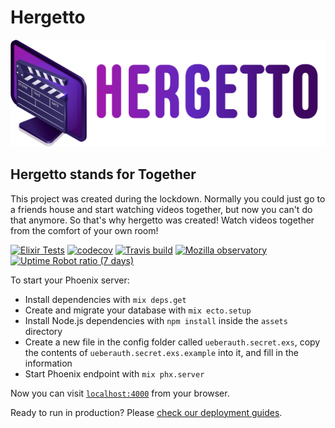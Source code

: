# Hergetto

[![Hergetto](assets/static/images/hergetto_color.png)](#hergetto)

## Hergetto stands for Together

This project was created during the lockdown.
Normally you could just go to a friends house and start watching videos together, but now you can't do that anymore.
So that's why hergetto was created!
Watch videos together from the comfort of your own room!

[![Elixir Tests](https://github.com/dusthijsvdh/hergetto/actions/workflows/elixir.yml/badge.svg)](https://github.com/dusthijsvdh/hergetto/actions/workflows/elixir.yml)
[![codecov](https://codecov.io/gh/dusthijsvdh/hergetto/branch/development/graph/badge.svg?token=URVHVQXE9O)](https://codecov.io/gh/dusthijsvdh/hergetto)
[![Travis build](https://travis-ci.com/dusthijsvdh/hergetto.svg?branch=main)](https://travis-ci.com/github/dusthijsvdh/hergetto)
[![Mozilla observatory](https://img.shields.io/mozilla-observatory/grade-score/hergetto.live?publish)](https://observatory.mozilla.org/analyze/hergetto.live)
[![Uptime Robot ratio (7 days)](https://img.shields.io/uptimerobot/ratio/7/m787479878-c7fbde79796c14354d41e123)](https://stats.uptimerobot.com/XpPBpun2Pl)

To start your Phoenix server:

- Install dependencies with `mix deps.get`
- Create and migrate your database with `mix ecto.setup`
- Install Node.js dependencies with `npm install` inside the `assets` directory
- Create a new file in the config folder called `ueberauth.secret.exs`, copy the contents of `ueberauth.secret.exs.example` into it, and fill in the information
- Start Phoenix endpoint with `mix phx.server`

Now you can visit [`localhost:4000`](http://localhost:4000) from your browser.

Ready to run in production? Please [check our deployment guides](https://hexdocs.pm/phoenix/deployment.html).
